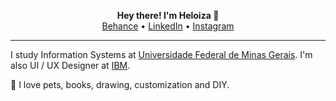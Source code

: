  <p align="center">
  <b>Hey there! I'm Heloiza 👋</b><br>
  <a href="https://www.behance.net/heloizasantos">Behance</a> •
  <a href="https://www.linkedin.com/in/heloizas/">LinkedIn</a> •
  <a href="https://www.instagram.com/heloiza.design">Instagram</a> 
</p>

- - - -

I study Information Systems at [Universidade Federal de Minas Gerais](https://ufmg.br/). I'm also UI / UX Designer at [IBM](https://www.ibm.com/).

💜 I love pets, books, drawing, customization and DIY.
